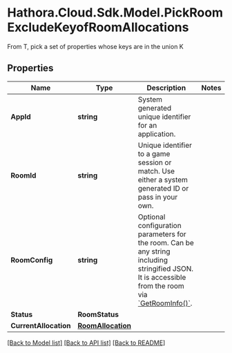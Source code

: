 # Hathora.Cloud.Sdk.Model.PickRoomExcludeKeyofRoomAllocations
From T, pick a set of properties whose keys are in the union K

## Properties

Name | Type | Description | Notes
------------ | ------------- | ------------- | -------------
**AppId** | **string** | System generated unique identifier for an application. | 
**RoomId** | **string** | Unique identifier to a game session or match. Use either a system generated ID or pass in your own. | 
**RoomConfig** | **string** | Optional configuration parameters for the room. Can be any string including stringified JSON. It is accessible from the room via [&#x60;GetRoomInfo()&#x60;](https://hathora.dev/api#tag/RoomV2/operation/GetRoomInfo). | 
**Status** | **RoomStatus** |  | 
**CurrentAllocation** | [**RoomAllocation**](RoomAllocation.md) |  | 

[[Back to Model list]](../README.md#documentation-for-models) [[Back to API list]](../README.md#documentation-for-api-endpoints) [[Back to README]](../README.md)

